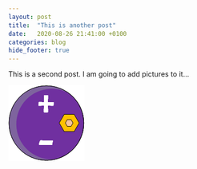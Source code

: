 ```yaml
---
layout: post
title:  "This is another post"
date:   2020-08-26 21:41:00 +0100
categories: blog
hide_footer: true
---
```

This is a second post. I am going to add pictures to it...

![logo](/logos/main.png)
